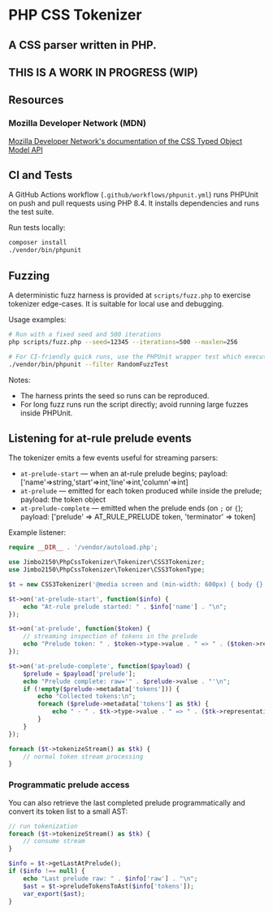 # PHP CSS Tokenizer
## A CSS parser written in PHP.

## THIS IS A WORK IN PROGRESS (WIP)

## Resources

### Mozilla Developer Network (MDN)
[Mozilla Developer Network's documentation of the CSS Typed Object Model API](https://developer.mozilla.org/en-US/docs/Web/API/CSS_Typed_OM_API)

## CI and Tests

A GitHub Actions workflow (`.github/workflows/phpunit.yml`) runs PHPUnit on push and pull requests using PHP 8.4. It installs dependencies and runs the test suite.

Run tests locally:

```bash
composer install
./vendor/bin/phpunit
```

## Fuzzing

A deterministic fuzz harness is provided at `scripts/fuzz.php` to exercise tokenizer edge-cases. It is suitable for local use and debugging.

Usage examples:

```bash
# Run with a fixed seed and 500 iterations
php scripts/fuzz.php --seed=12345 --iterations=500 --maxlen=256

# For CI-friendly quick runs, use the PHPUnit wrapper test which executes a short fuzz run
./vendor/bin/phpunit --filter RandomFuzzTest
```

Notes:

- The harness prints the seed so runs can be reproduced.
- For long fuzz runs run the script directly; avoid running large fuzzes inside PHPUnit.

## Listening for at-rule prelude events

The tokenizer emits a few events useful for streaming parsers:

- `at-prelude-start` — when an at-rule prelude begins; payload: ['name'=>string,'start'=>int,'line'=>int,'column'=>int]
- `at-prelude` — emitted for each token produced while inside the prelude; payload: the token object
- `at-prelude-complete` — emitted when the prelude ends (on `;` or `{`); payload: ['prelude' => AT_RULE_PRELUDE token, 'terminator' => token]

Example listener:

```php
require __DIR__ . '/vendor/autoload.php';

use Jimbo2150\PhpCssTokenizer\Tokenizer\CSS3Tokenizer;
use Jimbo2150\PhpCssTokenizer\Tokenizer\CSS3TokenType;

$t = new CSS3Tokenizer('@media screen and (min-width: 600px) { body {} }');

$t->on('at-prelude-start', function($info) {
	echo "At-rule prelude started: " . $info['name'] . "\n";
});

$t->on('at-prelude', function($token) {
	// streaming inspection of tokens in the prelude
	echo "Prelude token: " . $token->type->value . " => " . ($token->representation ?? $token->value) . "\n";
});

$t->on('at-prelude-complete', function($payload) {
	$prelude = $payload['prelude'];
	echo "Prelude complete: raw='" . $prelude->value . "'\n";
	if (!empty($prelude->metadata['tokens'])) {
		echo "Collected tokens:\n";
		foreach ($prelude->metadata['tokens'] as $tk) {
			echo " - " . $tk->type->value . " => " . ($tk->representation ?? $tk->value) . "\n";
		}
	}
});

foreach ($t->tokenizeStream() as $tk) {
	// normal token stream processing
}
```

### Programmatic prelude access

You can also retrieve the last completed prelude programmatically and convert its token list to a small AST:

```php
// run tokenization
foreach ($t->tokenizeStream() as $tk) {
	// consume stream
}

$info = $t->getLastAtPrelude();
if ($info !== null) {
	echo "Last prelude raw: " . $info['raw'] . "\n";
	$ast = $t->preludeTokensToAst($info['tokens']);
	var_export($ast);
}
```

